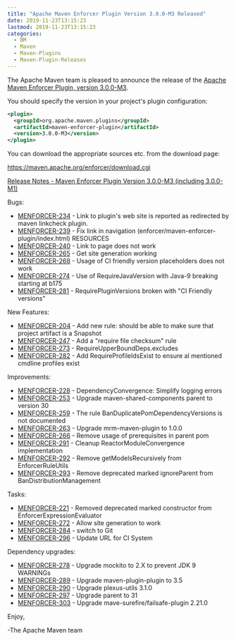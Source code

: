 ```yaml
---
title: "Apache Maven Enforcer Plugin Version 3.0.0-M3 Released"
date: 2019-11-23T13:15:23
lastmod: 2019-11-23T13:15:23
categories:
  - BM
  - Maven
  - Maven-Plugins
  - Maven-Plugin-Releases
---
```

The Apache Maven team is pleased to announce the release of the 
[Apache Maven Enforcer Plugin, version 3.0.0-M3](https://maven.apache.org/plugins/maven-surefire-plugin/).

You should specify the version in your project's plugin configuration:

```xml
<plugin>
  <groupId>org.apache.maven.plugins</groupId>
  <artifactId>maven-enforcer-plugin</artifactId>
  <version>3.0.0-M3</version>
</plugin>
```

You can download the appropriate sources etc. from the download page:

https://maven.apache.org/enforcer/download.cgi

<!-- more -->

[Release Notes - Maven Enforcer Plugin Version 3.0.0-M3 (including 3.0.0-M1)](https://issues.apache.org/jira/secure/ReleaseNote.jspa?projectId=12317520&version=12343432&styleName=Text)


Bugs:

 * [MENFORCER-234](https://issues.apache.org/jira/browse/MENFORCER-234) - Link to plugin's web site is reported as redirected by maven linkcheck plugin.
 * [MENFORCER-239](https://issues.apache.org/jira/browse/MENFORCER-239) - Fix link in navigation (enforcer/maven-enforcer-plugin/index.html) RESOURCES
 * [MENFORCER-240](https://issues.apache.org/jira/browse/MENFORCER-240) - Link to page does not work
 * [MENFORCER-265](https://issues.apache.org/jira/browse/MENFORCER-265) - Get site generation working
 * [MENFORCER-268](https://issues.apache.org/jira/browse/MENFORCER-268) - Usage of CI friendly version placeholders does not work
 * [MENFORCER-274](https://issues.apache.org/jira/browse/MENFORCER-274) - Use of RequireJavaVersion with Java-9 breaking starting at b175
 * [MENFORCER-281](https://issues.apache.org/jira/browse/MENFORCER-281) - RequirePluginVersions broken with "CI Friendly versions"

New Features:

 * [MENFORCER-204](https://issues.apache.org/jira/browse/MENFORCER-204) - Add new rule: should be able to make sure that project artifact is a Snapshot
 * [MENFORCER-247](https://issues.apache.org/jira/browse/MENFORCER-247) - Add a "require file checksum" rule
 * [MENFORCER-273](https://issues.apache.org/jira/browse/MENFORCER-273) - RequireUpperBoundDeps.excludes
 * [MENFORCER-282](https://issues.apache.org/jira/browse/MENFORCER-282) - Add RequireProfileIdsExist to ensure al mentioned cmdline profiles exist

Improvements:

 * [MENFORCER-228](https://issues.apache.org/jira/browse/MENFORCER-228) - DependencyConvergence: Simplify logging errors
 * [MENFORCER-253](https://issues.apache.org/jira/browse/MENFORCER-253) - Upgrade maven-shared-components parent to version 30
 * [MENFORCER-259](https://issues.apache.org/jira/browse/MENFORCER-259) - The rule BanDuplicatePomDependencyVersions is not documented
 * [MENFORCER-263](https://issues.apache.org/jira/browse/MENFORCER-263) - Upgrade mrm-maven-plugin to 1.0.0
 * [MENFORCER-266](https://issues.apache.org/jira/browse/MENFORCER-266) - Remove usage of prerequisites in parent pom
 * [MENFORCER-291](https://issues.apache.org/jira/browse/MENFORCER-291) - Cleanup ReactorModuleConvergence implementation
 * [MENFORCER-292](https://issues.apache.org/jira/browse/MENFORCER-292) - Remove getModelsRecursively from EnforcerRuleUtils
 * [MENFORCER-293](https://issues.apache.org/jira/browse/MENFORCER-293) - Remove deprecated marked ignoreParent from BanDistributionManagement

Tasks:

 * [MENFORCER-221](https://issues.apache.org/jira/browse/MENFORCER-221) - Removed deprecated marked constructor from EnforcerExpressionEvaluator
 * [MENFORCER-272](https://issues.apache.org/jira/browse/MENFORCER-272) - Allow site generation to work
 * [MENFORCER-284](https://issues.apache.org/jira/browse/MENFORCER-284) - switch to Git
 * [MENFORCER-296](https://issues.apache.org/jira/browse/MENFORCER-296) - Update URL for CI System

Dependency upgrades:

 * [MENFORCER-278](https://issues.apache.org/jira/browse/MENFORCER-278) - Upgrade mockito to 2.X to prevent JDK 9 WARNINGs
 * [MENFORCER-289](https://issues.apache.org/jira/browse/MENFORCER-289) - Upgrade maven-plugin-plugin to 3.5
 * [MENFORCER-290](https://issues.apache.org/jira/browse/MENFORCER-290) - Upgrade plexus-utils 3.1.0
 * [MENFORCER-297](https://issues.apache.org/jira/browse/MENFORCER-297) - Upgrade parent to 31
 * [MENFORCER-303](https://issues.apache.org/jira/browse/MENFORCER-303) - Upgrade mave-surefire/failsafe-plugin 2.21.0


Enjoy,

-The Apache Maven team

